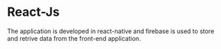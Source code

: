 # React-Js
The application is developed in react-native and firebase is used to store and retrive data from the front-end application. 
